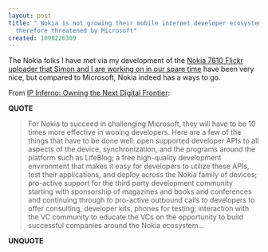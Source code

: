 ```yaml
---
layout: post
title: " Nokia is not growing their mobile internet developer ecosystem and they are
  therefore threatened by Microsoft"
created: 1098226389
---
```

<p>
The Nokia folks I have met via my development of the <a href="http://www.rolandtanglao.com/archives/2004/09/20/7610_random_observations_after_using_simons_7610_flickr_uploader_to_upload_80_photos">Nokia 7610 Flickr uploader that Simon and I are working on in our spare time</a> have been very nice, but compared to Microsoft, Nokia indeed has a ways to go.
</p><p>
From <a href="http://ipinferno.blogspot.com/2004/10/owning-next-digital-frontier.html">IP Inferno: Owning the Next Digital Frontier</a>:
</p><p>
<strong>QUOTE</strong>
</p><blockquote>
For Nokia to succeed in challenging Microsoft, they will have to be 10 times more effective in wooing developers. Here are a few of the things that have to be done well: open supported developer APIs to all aspects of the device, synchronization, and the programs around the platform such as LifeBlog; a free high-quality development environment that makes it easy for developers to utilize these APIs, test their applications, and deploy across the Nokia family of devices; pro-active support for the third party development community starting with sponsorship of magazines and books and conferences and continuing through to pro-active outbound calls to developers to offer consulting, developer kits, phones for testing; interaction with the VC community to educate the VCs on the opportunity to build successful companies around the Nokia ecosystem...  
</blockquote><p>
<strong>UNQUOTE</strong>
</p>

